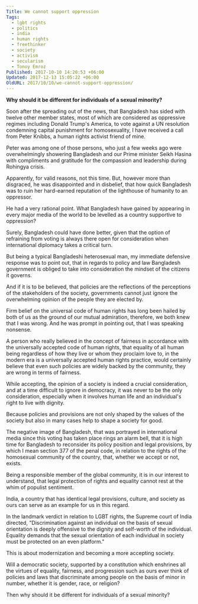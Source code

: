 ```yaml
---
Title: We cannot support oppression
Tags:
  - lgbt rights
  - politics
  - india
  - human rights
  - freethinker
  - society
  - activism
  - secularism
  - Tonoy Emroz
Published: 2017-10-10 14:20:53 +06:00
Updated: 2017-12-13 15:05:22 +06:00
OldURL: 2017/10/10/we-cannot-support-oppression/
---
```


<strong>Why should it be different for individuals of a sexual minority?</strong>

Soon after the spreading out of the news, that Bangladesh has sided with twelve other member states, most of which are considered as oppressive regimes including Donald Trump's America, to vote against a UN resolution condemning capital punishment for homosexuality, I have received a call from Peter Knibbs, a human rights activist friend of mine.

Peter was among one of those persons, who just a few weeks ago were overwhelmingly showering Bangladesh and our Prime minister Seikh Hasina with compliments and gratitude for the compassion and leadership during Rohingya crisis.

Apparently, for valid reasons, not this time. But, however more than disgraced, he was disappointed and in disbelief, that how quick Bangladesh was to ruin her hard-earned reputation of the lighthouse of humanity to an oppressor.

He had a very rational point. What Bangladesh have gained by appearing in every major media of the world to be levelled as a country supportive to oppression?

Surely, Bangladesh could have done better, given that the option of refraining from voting is always there open for consideration when international diplomacy takes a critical turn.

But being a typical Bangladeshi heterosexual man, my immediate defensive response was to point out, that in regards to policy and law Bangladesh government is obliged to take into consideration the mindset of the citizens it governs.

And if it is to be believed, that policies are the reflections of the perceptions of the stakeholders of the society, governments cannot just ignore the overwhelming opinion of the people they are elected by.

Firm belief on the universal code of human rights has long been hailed by both of us as the ground of our mutual admiration, therefore, we both knew that I was wrong. And he was prompt in pointing out, that I was speaking nonsense.

A person who really believed in the concept of fairness in accordance with the universally accepted code of human rights, that equality of all human being regardless of how they live or whom they proclaim love to, in the modern era is a universally accepted human rights practice, would certainly believe that even such policies are widely backed by the community, they are wrong in terms of fairness.

While accepting, the opinion of a society is indeed a crucial consideration, and at a time difficult to ignore in democracy, it was never to be the only consideration, especially when it involves human life and an individual's right to live with dignity.

Because policies and provisions are not only shaped by the values of the society but also in many cases help to shape a society for good.

The negative image of Bangladesh, that was portrayed in international media since this voting has taken place rings an alarm bell, that it is high time for Bangladesh to reconsider its policy position and legal provisions, by which I mean section 377 of the penal code, in relation to the rights of the homosexual community of the country, that, whether we accept or not, exists.

Being a responsible member of the global community, it is in our interest to understand, that legal protection of rights and equality cannot rest at the whim of populist sentiment.

India, a country that has identical legal provisions, culture, and society as ours can serve as an example for us in this regard.

In the landmark verdict in relation to LGBT rights, the Supreme court of India directed, "Discrimination against an individual on the basis of sexual orientation is deeply offensive to the dignity and self-worth of the individual. Equality demands that the sexual orientation of each individual in society must be protected on an even platform."

This is about modernization and becoming a more accepting society.

Will a democratic society, supported by a constitution which enshrines all the virtues of equality, fairness, and progression such as ours ever think of policies and laws that discriminate among people on the basis of minor in number, whether it is gender, race, or religion?

Then why should it be different for individuals of a sexual minority?
